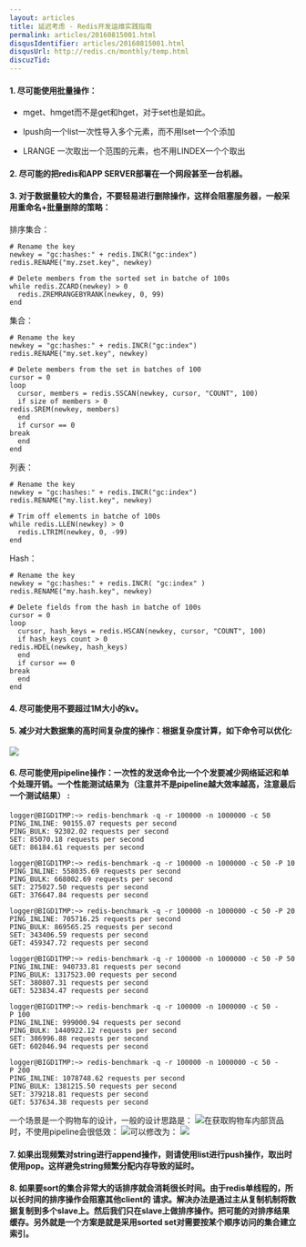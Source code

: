 ```yaml
---
layout: articles
title: 延迟考虑 - Redis开发运维实践指南
permalink: articles/20160815001.html
disqusIdentifier: articles/20160815001.html
disqusUrl: http://redis.cn/monthly/temp.html
discuzTid: 
---
```



#### 1\. 尽可能使用批量操作：

*   mget、hmget而不是get和hget，对于set也是如此。
    
*   lpush向一个list一次性导入多个元素，而不用lset一个个添加
    
*   LRANGE 一次取出一个范围的元素，也不用LINDEX一个个取出
    

#### 2\. 尽可能的把redis和APP SERVER部署在一个网段甚至一台机器。

#### 3\. 对于数据量较大的集合，不要轻易进行删除操作，这样会阻塞服务器，一般采用重命名+批量删除的策略：

排序集合：

```
# Rename the key
newkey = "gc:hashes:" + redis.INCR("gc:index")
redis.RENAME("my.zset.key", newkey)

# Delete members from the sorted set in batche of 100s
while redis.ZCARD(newkey) > 0
  redis.ZREMRANGEBYRANK(newkey, 0, 99)
end
```

集合：

```
# Rename the key
newkey = "gc:hashes:" + redis.INCR("gc:index")
redis.RENAME("my.set.key", newkey)

# Delete members from the set in batches of 100
cursor = 0
loop
  cursor, members = redis.SSCAN(newkey, cursor, "COUNT", 100)
  if size of members > 0
redis.SREM(newkey, members)
  end
  if cursor == 0
break
  end
end
```

列表：

```
# Rename the key
newkey = "gc:hashes:" + redis.INCR("gc:index")
redis.RENAME("my.list.key", newkey)

# Trim off elements in batche of 100s
while redis.LLEN(newkey) > 0
  redis.LTRIM(newkey, 0, -99)
end
```

Hash：

```
# Rename the key
newkey = "gc:hashes:" + redis.INCR( "gc:index" )
redis.RENAME("my.hash.key", newkey)

# Delete fields from the hash in batche of 100s
cursor = 0
loop
  cursor, hash_keys = redis.HSCAN(newkey, cursor, "COUNT", 100)
  if hash_keys count > 0
redis.HDEL(newkey, hash_keys)
  end
  if cursor == 0
break
  end
end
```

#### 4\. 尽可能使用不要超过1M大小的kv。

#### 5\. 减少对大数据集的高时间复杂度的操作：根据复杂度计算，如下命令可以优化:

![](https://raw.githubusercontent.com/gnuhpc/All-About-Redis/master/CodeDesignRule/lat1.png)

#### 6\. 尽可能使用pipeline操作：一次性的发送命令比一个个发要减少网络延迟和单个处理开销。一个性能测试结果为（注意并不是pipeline越大效率越高，注意最后一个测试结果） :

```
logger@BIGD1TMP:~> redis-benchmark -q -r 100000 -n 1000000 -c 50 
PING_INLINE: 90155.07 requests per second
PING_BULK: 92302.02 requests per second
SET: 85070.18 requests per second
GET: 86184.61 requests per second

logger@BIGD1TMP:~> redis-benchmark -q -r 100000 -n 1000000 -c 50 -P 10
PING_INLINE: 558035.69 requests per second
PING_BULK: 668002.69 requests per second
SET: 275027.50 requests per second
GET: 376647.84 requests per second

logger@BIGD1TMP:~> redis-benchmark -q -r 100000 -n 1000000 -c 50 -P 20
PING_INLINE: 705716.25 requests per second
PING_BULK: 869565.25 requests per second
SET: 343406.59 requests per second
GET: 459347.72 requests per second

logger@BIGD1TMP:~> redis-benchmark -q -r 100000 -n 1000000 -c 50 -P 50
PING_INLINE: 940733.81 requests per second
PING_BULK: 1317523.00 requests per second
SET: 380807.31 requests per second
GET: 523834.47 requests per second

logger@BIGD1TMP:~> redis-benchmark -q -r 100000 -n 1000000 -c 50 -P 100
PING_INLINE: 999000.94 requests per second
PING_BULK: 1440922.12 requests per second
SET: 386996.88 requests per second
GET: 602046.94 requests per second

logger@BIGD1TMP:~> redis-benchmark -q -r 100000 -n 1000000 -c 50 -P 200
PING_INLINE: 1078748.62 requests per second
PING_BULK: 1381215.50 requests per second
SET: 379218.81 requests per second
GET: 537634.38 requests per second
```

一个场景是一个购物车的设计，一般的设计思路是： ![](https://raw.githubusercontent.com/gnuhpc/All-About-Redis/master/CodeDesignRule/lat2.png)在获取购物车内部货品时，不使用pipeline会很低效： ![](https://raw.githubusercontent.com/gnuhpc/All-About-Redis/master/CodeDesignRule/lat3.png)可以修改为： ![](https://raw.githubusercontent.com/gnuhpc/All-About-Redis/master/CodeDesignRule/lat4.png)

#### 7\. 如果出现频繁对string进行append操作，则请使用list进行push操作，取出时使用pop。这样避免string频繁分配内存导致的延时。

#### 8\. 如果要sort的集合非常大的话排序就会消耗很长时间。由于redis单线程的，所以长时间的排序操作会阻塞其他client的 请求。解决办法是通过主从复制机制将数据复制到多个slave上。然后我们只在slave上做排序操作。把可能的对排序结果缓存。另外就是一个方案是就是采用sorted set对需要按某个顺序访问的集合建立索引。